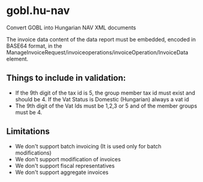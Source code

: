 # gobl.hu-nav
Convert GOBL into Hungarian NAV XML documents

The invoice data content of the data report must be embedded, encoded in BASE64 format, in the ManageInvoiceRequest/invoiceoperations/invoiceOperation/InvoiceData element.

## Things to include in validation:
- If the 9th digit of the tax id is 5, the group member tax id must exist and should be 4. If the Vat Status is Domestic (Hungarian) always a vat id
- The 9th digit of the Vat Ids must be 1,2,3 or 5 and of the member groups must be 4.

## Limitations

- We don't support batch invoicing (It is used only for batch modifications)
- We don't support modification of invoices
- We don't support fiscal representatives
- We don't support aggregate invoices